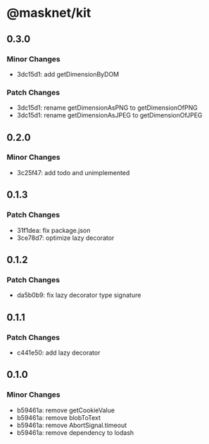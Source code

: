 # @masknet/kit

## 0.3.0

### Minor Changes

-   3dc15d1: add getDimensionByDOM

### Patch Changes

-   3dc15d1: rename getDimensionAsPNG to getDimensionOfPNG
-   3dc15d1: rename getDimensionAsJPEG to getDimensionOfJPEG

## 0.2.0

### Minor Changes

-   3c25f47: add todo and unimplemented

## 0.1.3

### Patch Changes

-   31f1dea: fix package.json
-   3ce78d7: optimize lazy decorator

## 0.1.2

### Patch Changes

-   da5b0b9: fix lazy decorator type signature

## 0.1.1

### Patch Changes

-   c441e50: add lazy decorator

## 0.1.0

### Minor Changes

-   b59461a: remove getCookieValue
-   b59461a: remove blobToText
-   b59461a: remove AbortSignal.timeout
-   b59461a: remove dependency to lodash
